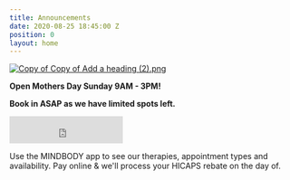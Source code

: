 ```yaml
---
title: Announcements
date: 2020-08-25 18:45:00 Z
position: 0
layout: home
---
```


[![Copy of Copy of Add a heading (2).png](/uploads/Copy%20of%20Copy%20of%20Add%20a%20heading%20(2).png)](https://clients.mindbodyonline.com/classic/ws?studioid=23881&stype=42)

**Open Mothers Day Sunday 9AM - 3PM!**

**Book in ASAP as we have limited spots left.**

<iframe id="getOurApp" scrolling="no" allowtransparency="true" src="https://clients.mindbodyonline.com/connect/appbutton?siteID=23881&linkSourceID=10" style="border: none; width: 200px; height: 48px;"></iframe>

Use the MINDBODY app to see our therapies, appointment types and availability. Pay online & we'll process your HICAPS rebate on the day of.